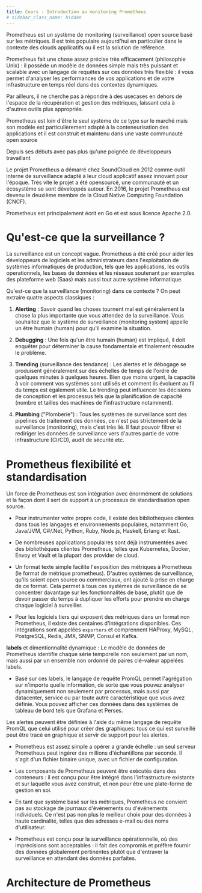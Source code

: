 ```yaml
---
title: Cours - Introduction au monitoring Prometheus
# sidebar_class_name: hidden
---
```


Prometheus est un système de monitoring (surveillance) open source basé sur les métriques. Il est très populaire aujourd'hui en particulier dans le contexte des clouds applicatifs ou il est la solution de référence.

Prometheus fait une chose assez précise très efficacement (philosophie Unix) : il possède un modèle de données simple mais très puissant et scalable avec un langage de requêtes sur ces données très flexible : il vous permet d'analyser les performances de vos applications et de votre infrastructure en temps réel dans des contextes dynamiques.

Par ailleurs, il ne cherche pas à répondre à des usecases en dehors de l'espace de la récupération et gestion des métriques, laissant cela à d'autres outils plus appropriés.

Prometheus est loin d'être le seul système de ce type sur le marché mais son modèle est particulièrement adapté à la conteneurisation des applications et il est construit et maintenu dans une vaste communauté open source

Depuis ses débuts avec pas plus qu'une poignée de développeurs travaillant

Le projet Prometheus a démarré chez SoundCloud en 2012 comme outil interne de surveillance adapté à leur cloud applicatif assez innovant pour l'époque. Très vite le projet a été opensourcé,  une communauté et un écosystème se sont développés autour. En 2016, le projet Prometheus est devenu le deuxième membre de la Cloud Native Computing Foundation (CNCF).

Prometheus est principalement écrit en Go et est sous licence Apache 2.0. 

# Qu'est-ce que la surveillance ?

La surveillance est un concept vague. Prometheus a été créé pour aider les développeurs de logiciels et les administrateurs dans l'exploitation de systèmes informatiques de production, tels que les applications, les outils operationnels, les bases de données et les réseaux soutenant par exemples des plateforme web (Saas) mais aussi tout autre système informatique.

Qu'est-ce que la surveillance (monitoring) dans ce contexte ? On peut extraire quatre aspects classiques :

1. **Alerting** : Savoir quand les choses tournent mal est généralement la chose la plus importante que vous attendez de la surveillance. Vous souhaitez que le système de surveillance (monitoring system) appelle un être humain (human) pour qu'il examine la situation.

2. **Debugging** : Une fois qu'un être humain (human) est impliqué, il doit enquêter pour déterminer la cause fondamentale et finalement résoudre le problème.

3. **Trending** (surveillance des tendance) : Les alertes et le débogage se produisent généralement sur des échelles de temps de l'ordre de quelques minutes à quelques heures. Bien que moins urgent, la capacité à voir comment vos systèmes sont utilisés et comment ils évoluent au fil du temps est également utile. Le trending peut influencer les décisions de conception et les processus tels que la planification de capacité (nombre et tailles des machines de l'infrastructure notamment).

4. **Plumbing** ("Plomberie") : Tous les systèmes de surveillance sont des pipelines de traitement des données, ce n'est pas strictement de la surveillance (monitoring), mais c'est très lié. Il faut pouvoir filtrer et rediriger les données de surveillance vers d'autres partie de votre infrastructure (CI/CD), audit de sécurité etc.
<!-- 
## Petite histoire du Monitoring

La surveillance est passé par différentes solutions durant les dernières années. Pendant longtemps, la solution dominante a été une combinaison de Nagios et de Graphite, ou de leurs variantes.

Nagios a été créé par Ethan Galstad en 1996 en tant qu'application MS-DOS pour effectuer des pings, puis renommé Nagios en 2002. Nagios, Icinga, Zmon et Sensu sont des exemples de logiciels de la même famille.

- Ces outils fonctionnent en exécutant régulièrement des scripts appelés "checks". En cas d'échec d'un check (renvoyant un code de sortie différent de zéro), une alerte (alert) est générée.

L'origine de Graphite remonte à 1994 lorsque Tobias Oetiker a créé un script Perl devenu Multi Router Traffic Grapher (MRTG) 1.0 en 1995. MRTG était principalement utilisé pour la surveillance réseau via SNMP et obtenir des métriques en exécutant des scripts. En 1997, des changements importants ont eu lieu, notamment le passage de certaines parties du code en C et la création de la base de données Round Robin (RRD) pour stocker les données métriques.RRD a amélioré les performances et a servi de base à d'autres outils comme Smokeping et Graphite. 

- Graphite, créé en 2006, utilise Whisper pour stocker les métriques, ayant une conception similaire à RRD. Graphite ne collecte pas de données lui-même, elles sont collectées par des outils de collecte tels que collectd et StatsD.

Prometheus utilise des metriques un peu comme Graphite mais avec des caractéristiques (notamment les labels) qui les rendent plus flexibles et adaptés au cloud.
Il gère ensuite l'alerting à partir de requêtes sur ses métriques plutôt que des scripts de checks comme Nagios. -->

# Prometheus flexibilité et standardisation

Un force de Prometheus est son intégration avec énormément de solutions et la façon dont il sert de support à un processus de standardisation open source.

- Pour instrumenter votre propre code, il existe des bibliothèques clientes dans tous les langages et environnements populaires, notamment Go, Java/JVM, C#/.Net, Python, Ruby, Node.js, Haskell, Erlang et Rust.

- De nombreuses applications populaires sont déjà instrumentées avec des bibliothèques clientes Prometheus, telles que Kubernetes, Docker, Envoy et Vault et la plupart des provider de cloud.

- Un format texte simple facilite l'exposition des métriques à Prometheus (le format de métrique prometheus). D'autres systèmes de surveillance, qu'ils soient open source ou commerciaux, ont ajouté la prise en charge de ce format. Cela permet à tous ces systèmes de surveillance de se concentrer davantage sur les fonctionnalités de base, plutôt que de devoir passer du temps à dupliquer les efforts pour prendre en charge chaque logiciel à surveiller.

- Pour les logiciels tiers qui exposent des métriques dans un format non Prometheus, il existe des centaines d'intégrations disponibles. Ces intégrations sont appelées `exporters` et comprennent HAProxy, MySQL, PostgreSQL, Redis, JMX, SNMP, Consul et Kafka.

**labels** et dimentionnalité dynamique : Le modèle de données de Prometheus identifie chaque série temporelle non seulement par un nom, mais aussi par un ensemble non ordonné de paires clé-valeur appelées labels.

- Basé sur ces labels, le langage de requête PromQL permet l'agrégation sur n'importe quelle information, de sorte que vous pouvez analyser dynamiquement non seulement par processus, mais aussi par datacenter, service ou par toute autre caractéristique que vous avez définie. Vous pouvez afficher ces données dans des systèmes de tableau de bord tels que Grafana et Perses.

Les alertes peuvent être définies à l'aide du même langage de requête PromQL que celui utilisé pour créer des graphiques: tous ce qui est surveillé peut être tracé en graphique et servir de support pour les alertes.

<!-- - Les étiquettes facilitent la maintenance des alertes, on peut créer une seule alerte couvrant toutes les valeurs possibles des étiquettes. Dans d'autres systèmes de surveillance, vous devriez créer individuellement une alerte par machine/application. -->

<!-- - La découverte de service (Service Discovery) peut déterminer automatiquement les applications et les machines à "scraper" (ou récupérer des données) à partir de sources telles que Kubernetes, Consul, Amazon Elastic Compute Cloud (EC2), Azure, Google Compute Engine (GCE) et OpenStack. -->

- Prometheus est assez simple a opérer a grande échelle : un seul serveur Prometheus peut ingérer des millions d'échantillons par seconde. Il s'agit d'un fichier binaire unique, avec un fichier de configuration. 

- Les composants de Prometheus peuvent être exécutés dans des conteneurs : il est conçu pour être intégré dans l'infrastructure existante et sur laquelle vous avez construit, et non pour être une plate-forme de gestion en soi.

- En tant que système basé sur les métriques, Prometheus ne convient pas au stockage de journaux d'événements ou d'événements individuels. Ce n'est pas non plus le meilleur choix pour des données à haute cardinalité, telles que des adresses e-mail ou des noms d'utilisateur.

- Prometheus est conçu pour la surveillance opérationnelle, où des imprécisions sont acceptables : il fait des compromis et préfère fournir des données globalement pertinentes plutôt que d'entraver la surveillance en attendant des données parfaites.

# Architecture de Prometheus
